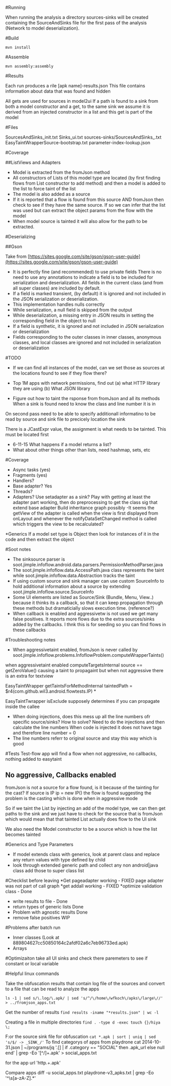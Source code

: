 #Running

When running the analysis a directory sources-sinks will be created containing the SourceAndSinks file for the first pass of the analysis (Network to model deserialization).

#Build

```
mvn install
```

#Assemble

```
mvn assembly:assembly
```

#Results

Each run produces a rile [apk name]-results.json
This file contains information about data that was found and hidden

All gets are used for sources in model2ui
If a path is found to a sink from both a model constructor and a get, to the same sink we assume it is derived from an injected constructor in a list and this get is part of the model

#Files

SourcesAndSinks_init.txt
Sinks_ui.txt
sources-sinks/SourcesAndSinks_<apk name>.txt
EasyTaintWrapperSource-bootstrap.txt
parameter-index-lookup.json


#Coverage

##ListViews and Adapters
* Model is extracted from the fromJson method
* All constructors of Lists of this model type are located (by first finding flows from List constructor to add method) and then a model
is added to the list to force taint of the list
* The model is also added as a source
* If it is reported that a flow is found from this source AND fromJson then check to see if they have the same source. If so we can infer that the list was used but can extract the object params from the flow with the model
* When model source is tainted it will also allow for the path to be extracted.

#Deserializing

##Gson

Take from [https://sites.google.com/site/gson/gson-user-guide](https://sites.google.com/site/gson/gson-user-guide)

* It is perfectly fine (and recommended) to use private fields
There is no need to use any annotations to indicate a field is to be included for serialization and deserialization. All fields in the current class (and from all super classes) are included by default.
* If a field is marked transient, (by default) it is ignored and not included in the JSON serialization or deserialization.
* This implementation handles nulls correctly
* While serialization, a null field is skipped from the output
* While deserialization, a missing entry in JSON results in setting the corresponding field in the object to null
* If a field is synthetic, it is ignored and not included in JSON serialization or deserialization
* Fields corresponding to the outer classes in  inner classes, anonymous classes, and local classes are ignored and not included in serialization or deserialization


#TODO 

* If we can find all instances of the model, can we set those as sources at the locations found to see if they flow there?
* Top 1M apps with network permissions, find out
(a) what HTTP library they are using
(b) What JSON library

* Figure out how to taint the rsponse from fromJson and all its methods
When a sink is found need to know the class and line number it is in 

On second pass need to be able to specify additionall informatino to be read by source and sink file to precicely location the sink

There is a JCastExpr value, the assignment is what needs to be tainted. This must be located first


* 6-11-15 What happens if a model returns a list?
* What about other things other than lists, need hashmap, sets, etc

#Coverage
* Async tasks (yes)
* Fragments (yes)
* Handlers?
* Base adapter? Yes
* Threads?
* Adapters? Use setadapter as a sink?
	Play with getting at least the adapter part working, then do preprocessing to get the class sig that extend base adapter
	Build inheritance graph possibly
	-It seems the getView of the adapter is called when the view is first displayed from onLayout
	and whenever the notifyDataSetChanged method is called which triggers the view to be recalculated?

*Generics
	If a model set type is Object then look for instances of it in the code and then extract the object

#Soot notes

* The sinksource parser is soot.jimple.infoflow.android.data.parsers.PermissionMethodParser.java
* The soot.jimple.infoflow.data.AccessPath.java class represents the taint while soot.jimple.infoflow.data.Abstraction tracks the taint
* If using custom source and sink manager can use custom SourceInfo to hold additional information about a source by extending soot.jimple.infoflow.source.SourceInfo
* Some UI elements are listed as Source/Sink (Bundle, Menu, View..) because it thinks its a callback, so that it can keep propagation through these methods but dramaticially slows execution time. (reference?)
* When callback is enabled and aggressivetw is not used we get many false positives. It reports more flows due to the extra sources/sinks added by the callbacks. I thnk this is for seeding so you can find flows in these callbacks



#Troubleshooting notes

* When aggressivetaint enabled, fromJson is never called by soot.jimple.infoflow.problems.InfoflowProblem.computeWrapperTaints()

when aggressivetaint enabled computeTargetsInternal source == getZeroValue() causing a taint to propagaint but when not aggressive there is an extra for textview


EasyTaintWrapper getTaintsForMethodInternal
taintedPath = $r4(com.github.wil3.android.flowtests.IP) *

EasyTaintTwrapper isExclude supposely determines if you can propagate inside the callee


* When doing injections, does this mess up all the line numbers ofr specific source/sinks? How to solve? Need to do the injections and then calculate the line numbers
When code is injected it does not have tags and therefore line number = 0
* The line numbers referr to original source and stay this way which is good

#Tests
Test-flow app will find a flow when not aggressive, no callbacks,  nothing added to easytaint

## No aggressive, Callbacks enabled
fromJson is not a source for a flow found, is it because of the tainting for the cast?
If source is IP ip = new IP() the flow is found suggesting the problem is the casting which is done when in aggressive mode


So if we taint the List by injecting an add of the model type, we can then get paths to the sink and we just have to check for the source that is fromJson which would mean that that tainted List actually does flow to the UI sink

We also need the Model constructor to be a source which is how the list becomes tainted

#Generics and Type Parameters

* If model extends class with generics, look at parent class and replace any return values with type defined by child
* look through extended generic path and collect any non android|java class add those to super class list


#Checklist before leaving
*Get pageadapter working - FIXED page adapter was not part of call graph
*get addall working - FIXED
*optimize validation class - Done
* write results to file - Done
* return types of generic lists Done
* Problem with agnostic results Done
* remove false positives WIP

#Problems after batch run
* Inner classes (Look at 889804627cc50850164c2afdf02a6c7eb96733ed.apk)
* Arrays


#Optimizaiton
take all UI sinks and check there paremeters to see if constant or local variable


#Helpful linux commands

Take the obfuscation results that contain log file of the sources and convert to a file that can be
read to analyze the apps

`
ls -1 | sed s/\.log/\.apk/ | sed 's/^/\/home\/wfkoch\/apks\/large\//' > ../fromjson_apps.txt
`

Get the number of results
`
find results -iname "*results.json" | wc -l
`

Creating a file in multiple directories
`
find . -type d -exec touch {}/hiya \;
`


F:or the source sink file for obfuscation
`
cat *.apk | sort | uniq | sed 's/$/ -> _SINK_/'
`
To find categorys of apps from playdrone
cat 2014-10-31.json | ~/programs/jq '.[] | if .category == "SOCIAL" then .apk_url else null end' | grep -Eo '[^\/]+\.apk' > social_apps.txt

for the app url 'http.+\.apk'

Compare apps
diff -u social_apps.txt playdrone-v3_apks.txt | grep -Eo '^\s[a-zA-Z].*'
